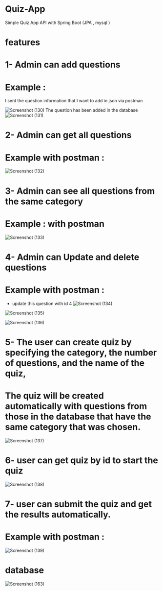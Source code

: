 # Quiz-App
Simple Quiz App API with Spring Boot (JPA , mysql )

# features

# 1- Admin can add questions
# Example : 
I sent the question information that I want to add in json via postman

![Screenshot (130)](https://github.com/Sameh1Tarek/Quiz-App/assets/108232157/d9c135f7-eb4e-4d56-905f-28db7d4ec45a)
The question has been added in the database 
![Screenshot (131)](https://github.com/Sameh1Tarek/Quiz-App/assets/108232157/65c19ba9-10a4-4ce5-a907-b5113fe63f87)

# 2- Admin can get all questions
# Example with postman :
![Screenshot (132)](https://github.com/Sameh1Tarek/Quiz-App/assets/108232157/94066b90-ecd0-481a-8bec-d6ed108096a2)

# 3- Admin can see all questions from the same category
# Example : with postman
![Screenshot (133)](https://github.com/Sameh1Tarek/Quiz-App/assets/108232157/e7655285-db52-4d7e-9062-f0df05024b48)

# 4- Admin can Update and delete questions
# Example with postman :
- update this question with id 4 
![Screenshot (134)](https://github.com/Sameh1Tarek/Quiz-App/assets/108232157/c750d7c1-4721-4483-8592-0648bac0373f)

![Screenshot (135)](https://github.com/Sameh1Tarek/Quiz-App/assets/108232157/ad1e4764-5112-4214-878a-b45c833708e3)

![Screenshot (136)](https://github.com/Sameh1Tarek/Quiz-App/assets/108232157/7f36f5ea-f91d-4104-af75-83ff9e048996)

# 5- The user can create quiz by specifying the category, the number of questions, and the name of the quiz,
# The quiz will be created automatically with questions from those in the database that have the same category that was chosen.

![Screenshot (137)](https://github.com/Sameh1Tarek/Quiz-App/assets/108232157/3eb11ea2-d9c9-407d-b9c1-7b5e4250108b)

# 6- user can get quiz by id to start the quiz

![Screenshot (138)](https://github.com/Sameh1Tarek/Quiz-App/assets/108232157/c4280956-fec6-4740-96cc-34800a6baa87)

# 7- user can submit the quiz and get the results automatically.
# Example with postman :
![Screenshot (139)](https://github.com/Sameh1Tarek/Quiz-App/assets/108232157/763a50d7-f953-4354-af8d-743f9d78811e)

# database
![Screenshot (163)](https://github.com/Sameh1Tarek/Quiz-App/assets/108232157/b769be35-53fc-48a0-9452-092599109da2)






